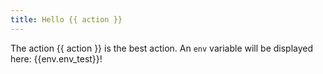 ```yaml
---
title: Hello {{ action }}
---
```

The action {{ action }} is the best action.
An `env` variable will be displayed here: {{env.env_test}}!
